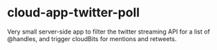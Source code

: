 cloud-app-twitter-poll
======================

Very small server-side app to filter the twitter streaming API for a list of @handles, and trigger cloudBits for mentions and retweets.